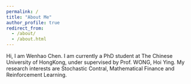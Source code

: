 ```yaml
---
permalink: /
title: "About Me"
author_profile: true
redirect_from: 
  - /about/
  - /about.html
---
```


Hi, I am Wenhao Chen. I am currently a PhD student at The Chinese University of HongKong, under supervised by Prof. WONG, Hoi Ying. My research interests are Stochastic Contral, Mathematical Finance and Reinforcement Learning. 
